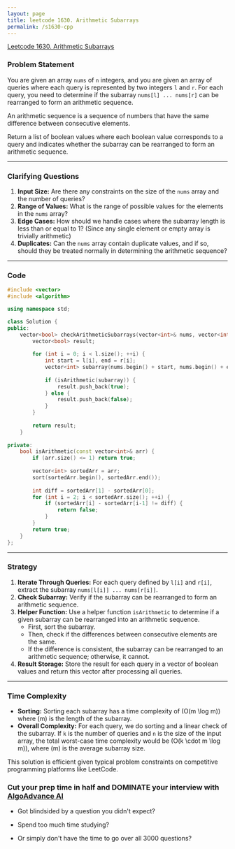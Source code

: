 ```yaml
---
layout: page
title: leetcode 1630. Arithmetic Subarrays
permalink: /s1630-cpp
---
```

[Leetcode 1630. Arithmetic Subarrays](https://algoadvance.github.io/algoadvance/l1630)
### Problem Statement

You are given an array `nums` of `n` integers, and you are given an array of queries where each query is represented by two integers `l` and `r`. For each query, you need to determine if the subarray `nums[l] ... nums[r]` can be rearranged to form an arithmetic sequence.

An arithmetic sequence is a sequence of numbers that have the same difference between consecutive elements.

Return a list of boolean values where each boolean value corresponds to a query and indicates whether the subarray can be rearranged to form an arithmetic sequence.

---

### Clarifying Questions

1. **Input Size:** Are there any constraints on the size of the `nums` array and the number of queries?
2. **Range of Values:** What is the range of possible values for the elements in the `nums` array?
3. **Edge Cases:** How should we handle cases where the subarray length is less than or equal to 1? (Since any single element or empty array is trivially arithmetic)
4. **Duplicates:** Can the `nums` array contain duplicate values, and if so, should they be treated normally in determining the arithmetic sequence?

---

### Code

```cpp
#include <vector>
#include <algorithm>

using namespace std;

class Solution {
public:
    vector<bool> checkArithmeticSubarrays(vector<int>& nums, vector<int>& l, vector<int>& r) {
        vector<bool> result;
        
        for (int i = 0; i < l.size(); ++i) {
            int start = l[i], end = r[i];
            vector<int> subarray(nums.begin() + start, nums.begin() + end + 1);
            
            if (isArithmetic(subarray)) {
                result.push_back(true);
            } else {
                result.push_back(false);
            }
        }
        
        return result;
    }
    
private:
    bool isArithmetic(const vector<int>& arr) {
        if (arr.size() <= 1) return true;
        
        vector<int> sortedArr = arr;
        sort(sortedArr.begin(), sortedArr.end());
        
        int diff = sortedArr[1] - sortedArr[0];
        for (int i = 2; i < sortedArr.size(); ++i) {
            if (sortedArr[i] - sortedArr[i-1] != diff) {
                return false;
            }
        }
        return true;
    }
};
```

---

### Strategy

1. **Iterate Through Queries:** For each query defined by `l[i]` and `r[i]`, extract the subarray `nums[l[i]] ... nums[r[i]]`.
2. **Check Subarray:** Verify if the subarray can be rearranged to form an arithmetic sequence.
3. **Helper Function:** Use a helper function `isArithmetic` to determine if a given subarray can be rearranged into an arithmetic sequence.
   - First, sort the subarray.
   - Then, check if the differences between consecutive elements are the same.
   - If the difference is consistent, the subarray can be rearranged to an arithmetic sequence; otherwise, it cannot.
4. **Result Storage:** Store the result for each query in a vector of boolean values and return this vector after processing all queries.

---

### Time Complexity

- **Sorting:** Sorting each subarray has a time complexity of \(O(m \log m)\) where \(m\) is the length of the subarray.
- **Overall Complexity:** For each query, we do sorting and a linear check of the subarray. If `k` is the number of queries and `n` is the size of the input array, the total worst-case time complexity would be \(O(k \cdot m \log m)\), where \(m\) is the average subarray size.

This solution is efficient given typical problem constraints on competitive programming platforms like LeetCode.


### Cut your prep time in half and DOMINATE your interview with [AlgoAdvance AI](https://algoAdvance.com)

- Got blindsided by a question you didn't expect?

- Spend too much time studying?

- Or simply don't have the time to go over all 3000 questions?

